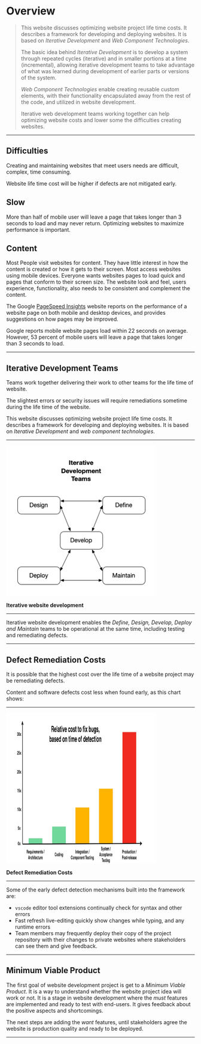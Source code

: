 # Overview


>This website discusses optimizing website project life time costs. It describes a framework for developing and deploying websites. It is based on *Iterative Development* and *Web Component Technologies*.
>
>The basic idea behind *Iterative Development* is to develop a system through repeated cycles (iterative) and in smaller portions at a time (incremental), allowing iterative development teams to take advantage of what was learned during development of earlier parts or versions of the system. 
>
>*Web Component Technologies* enable creating reusable custom elements, with their functionality encapsulated away from the rest of the code, and utilized in website development.
>
>Iterative web development teams working together can help optimizing website costs and lower some the difficulties creating websites.

---

## Difficulties

Creating and maintaining websites that meet users needs are difficult, complex, time consuming.

Website life time cost will be higher if defects are not mitigated early.

## Slow

More than half of mobile user will leave a page that takes longer than 3 seconds to load and may never return. Optimizing websites to maximize performance is important.

## Content

Most People visit websites for content. They have little interest in how the content is created or how it gets to their screen. Most access websites using mobile devices. Everyone wants websites pages to load quick and pages that conform to their screen size. The website look and feel, users experience, functionality, also needs to be consistent and complement the content.

The Google [PageSpeed Insights](https://pagespeed.web.dev/) website reports on the performance of a website page on both mobile and desktop devices, and provides suggestions on how pages may be improved.

Google reports mobile website pages load within 22 seconds on average. However, 53 percent of mobile users will leave a page that takes longer than 3 seconds to load.

---

## Iterative Development Teams


Teams work together delivering their work to other teams for the life time of website.

The slightest errors or security issues will require remediations sometime during the life time of the website.


This website discusses optimizing website project life time costs. It describes a framework for developing and deploying websites. It is based on _Iterative Development_ and _web component technologies_.

---

<img src="iterativedevQ.png" height=400 width=400 />

**Iterative website development**

---

Iterative website development enables the _Define, Design, Develop, Deploy and Maintain_ teams to be operational at the same time, including testing and remediating defects.



---

## Defect Remediation Costs

It is possible that the highest cost over the life time of a website project may be remediating defects.

Content and software defects cost less when found early, as this chart shows:

---

<img src="bugFixChart.jpg" height= 400 width=400 />

**Defect Remediation Costs**

---

Some of the early defect detection mechanisms built into the framework are:

- `vscode` editor tool extensions continually check for syntax and other errors
- Fast refresh live-editing quickly show changes while typing, and any runtime errors
- Team members may frequently deploy their copy of the project repository with their changes to private websites where stakeholders can see them and give feedback.

---

## Minimum Viable Product

The first goal of website development project is get to a _Minimum Viable Product_. It is a way to understand whether the website project idea will work or not. It is a stage in website development where the _must_ features are implemented and ready to test with end-users. It gives feedback about the positive aspects and shortcomings.

The next steps are adding the _want_ features, until stakeholders agree the website is production quality and ready to be deployed.

---


